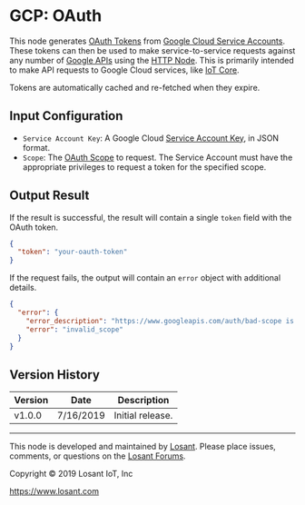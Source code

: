 # GCP: OAuth

This node generates [OAuth Tokens](https://developers.google.com/identity/protocols/OAuth2ServiceAccount) from [Google Cloud Service Accounts](https://cloud.google.com/iam/docs/creating-managing-service-accounts). These tokens can then be used to make service-to-service requests against any number of [Google APIs](https://developers.google.com/apis-explorer/#p/) using the [HTTP Node](https://docs.losant.com/workflows/data/http/). This is primarily intended to make API requests to Google Cloud services, like [IoT Core](https://cloud.google.com/iot/docs/reference/rest/).

Tokens are automatically cached and re-fetched when they expire.

## Input Configuration

* `Service Account Key`: A Google Cloud [Service Account Key](https://cloud.google.com/iam/docs/creating-managing-service-account-keys), in JSON format.
* `Scope`: The [OAuth Scope](https://developers.google.com/identity/protocols/googlescopes) to request. The Service Account must have the appropriate privileges to request a token for the specified scope.

## Output Result

If the result is successful, the result will contain a single `token` field with the OAuth token.

```json
{
  "token": "your-oauth-token"
}
```


If the request fails, the output will contain an `error` object with additional details.

```json
{
  "error": {
    "error_description": "https://www.googleapis.com/auth/bad-scope is not a valid audience string.",
    "error": "invalid_scope"
  }
}
```

## Version History

| Version | Date | Description |
| ------- | -------- | ---------------- |
| v1.0.0  | 7/16/2019 | Initial release. |

---

This node is developed and maintained by [Losant](https://www.losant.com). Please place issues, comments, or questions on the [Losant Forums](https://forums.losant.com).

Copyright © 2019 Losant IoT, Inc

<https://www.losant.com>
